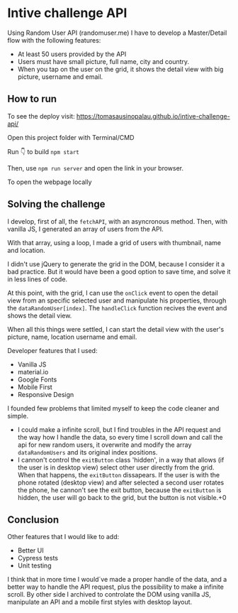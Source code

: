 # Intive challenge API

Using Random User API (randomuser.me) I have to develop a Master/Detail flow with the following features:
- At least 50 users provided by the API
- Users must have small picture, full name, city and country.
- When you tap on the user on the grid, it shows the detail view with big picture, username and email.

## How to run
To see the deploy visit: https://tomasausinopalau.github.io/intive-challenge-api/

Open this project folder with Terminal/CMD

Run 👇 to build
`npm start`

Then, use `npm run server` and open the link in your browser.

To open the webpage locally 

## Solving the challenge

I develop, first of all, the `fetchAPI`, with an asyncronous method. Then, with vanilla JS, I generated an array of users from the API.

With that array, using a loop, I made a grid of users with thumbnail, name and location.

I didn't use jQuery to generate the grid in the DOM, because I consider it a bad practice. But it would have been a good option to save time, and solve it in less lines of code.

At this point, with the grid, I can use the `onClick` event to open the detail view from an specific selected user and manipulate his properties, through the `dataRandomUser[index]`. The `handleClick` function recives the event and shows the detail view.

When all this things were settled, I can start the detail view with the user's picture, name, location username and email.

Developer features that I used:
- Vanilla JS
- material.io
- Google Fonts
- Mobile First
- Responsive Design


I founded few problems that limited myself to keep the code cleaner and simple.

- I could make a infinite scroll, but I find troubles in the API request and the way how I handle the data, so every time I scroll down and call the api for new random users, it overwrite and modify the array `dataRandomUsers` and its original index positions.
- I cannon't control the `exitButton` class 'hidden', in a way that allows (if the user is in desktop view) select other user directly from the grid. When that happens, the `exitButton` dissapears. If the user is with the phone rotated (desktop view) and after selected a second user rotates the phone, he cannon't see the exit button, because the `exitButton` is hidden, the user will go back to the grid, but the button is not visible.+0

## Conclusion

Other features that I would like to add:
- Better UI
- Cypress tests
- Unit testing

I think that in more time I would´ve made a proper handle of the data, and a better way to handle the API request, plus the possibility to make a infinite scroll. 
By other side I archived to controlate the DOM using vanilla JS, manipulate an API and a mobile first styles with desktop layout.
